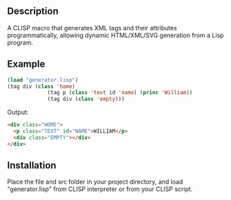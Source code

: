 ## Description
A CLISP macro that generates XML tags and their attributes programmatically, allowing dynamic HTML/XML/SVG generation from a Lisp program.

## Example
```lisp
(load "generator.lisp")
(tag div (class 'home)
             (tag p (class 'text id 'name) (princ 'William))
             (tag div (class 'empty)))
```

Output:

```html
<div class="HOME">
  <p class="TEXT" id="NAME">WILLIAM</p>
  <div class="EMPTY"></div>
</div>
```

## Installation

Place the file and src folder in your project directory, and load "generator.lisp" from CLISP interpreter or from your CLISP script.

